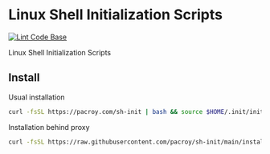 # Linux Shell Initialization Scripts

[![Lint Code Base](https://github.com/pacroy/sh-init/actions/workflows/linter.yml/badge.svg?branch=main)](https://github.com/pacroy/sh-init/actions/workflows/linter.yml)

Linux Shell Initialization Scripts

## Install

Usual installation

```bash
curl -fsSL https://pacroy.com/sh-init | bash && source $HOME/.init/init.sh
```

Installation behind proxy

```bash
curl -fsSL https://raw.githubusercontent.com/pacroy/sh-init/main/install.sh -x "$proxy" | bash && source $HOME/.init/init.sh
```
